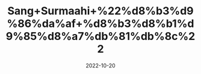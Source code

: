 ---
title: 'Sang+Surmaahi+%22%d8%b3%d9%86%da%af+%d8%b3%d8%b1%d9%85%d8%a7%db%81%db%8c%22'
date: '2022-10-20' 
metatag: '' 
inventory: '0' 
draft: false 
# meta description 
shortDescripton: 'Fish+Stone+%22It+help+evacuate+the+renal+and+bladder+calculi+through+urine+by+breaking+into+small+particles+and+helps+relieve+discomfort.'
description: 'Stone+%d8%af%da%be%d8%a7%d8%aa'
longdescription: ''
featured: True
# product Price
price: '80.0'
# Product Short Description
shortDescription: 'Fish+Stone+%22It+help+evacuate+the+renal+and+bladder+calculi+through+urine+by+breaking+into+small+particles+and+helps+relieve+discomfort.'
productID: '90EDD526-EE23-ED11-9968-005056B3A416'
type: 'products'
category: 'Stone+%d8%af%da%be%d8%a7%d8%aa' 
thumnailproduct: 'https://eraconnect.blob.core.windows.net/product-images/aminsaddiquidawakhana/90EDD526-EE23-ED11-9968-005056B3A416.webp' 
images:
  - image: 'https://eraconnect.blob.core.windows.net/product-images/aminsaddiquidawakhana/90EDD526-EE23-ED11-9968-005056B3A416.webp'  
Variants:
---
